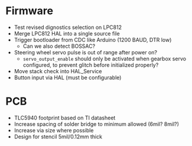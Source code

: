 # Firmware
* Test revised dignostics selection on LPC812
* Merge LPC812 HAL into a single source file
* Trigger bootloader from CDC like Arduino (1200 BAUD, DTR low)
    * Can we also detect BOSSAC?
* Steering wheel servo pulse is out of range after power on?
    * `servo_output_enable` should only be activated when gearbox servo configured, to prevent glitch before initialized properly?
* Move stack check into HAL_Service
* Button input via HAL (must be configurable)

# PCB

* TLC5940 footprint based on TI datasheet
* Increase spacing of solder bridge to minimum allowed (6mil? 8mil?)
* Increase via size where possible
* Design for stencil 5mil/0.12mm thick